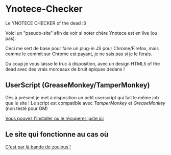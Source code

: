 # Ynotece-Checker
Le YNOTECE CHECKER of the dead :3

Voici un "pseudo-site" afin de voir si noter chère Ynotece est en live (ou pas).

Ceci me sert de base pour faire un plug-in JS pour Chrome/Firefox, 
mais comme le commit sur Chrome est payant, je ne sais pas si je le ferais.

Du coup je vous laisse le truc à disposition, avec un design HTML5 of the dead avec des vrais morceaux de bruit épiques dedans !

## UserScript (GreaseMonkey/TamperMonkey)
Dès à présent je met à disposition un petit userscript qui fait le même job que le site !
Le script est compatible avec *TamperMonkey* et *GreaseMonkey* (non testé pour GM)

[Vous pouvez l'installer ou le récuperer juste ici](https://github.com/tfkmaster/Ynotece-Checker/raw/master/UserScript/Ynotece-Checker.user.js)

## Le site qui fonctionne au cas où

[C'est par là bande de zoulous !](http://oxygeno2.altervista.org/yno/onlive.php)
